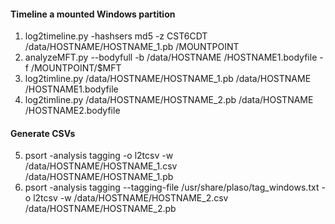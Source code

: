 #### Timeline a mounted Windows partition
1. log2timeline.py -hashsers md5 -z CST6CDT /data/HOSTNAME/HOSTNAME_1.pb /MOUNTPOINT
2. analyzeMFT.py --bodyfull -b /data/HOSTNAME /HOSTNAME1.bodyfile -f /MOUNTPOINT/\$MFT  
3. log2timline.py  /data/HOSTNAME/HOSTNAME_1.pb /data/HOSTNAME /HOSTNAME1.bodyfile  
4. log2timline.py  /data/HOSTNAME/HOSTNAME_2.pb /data/HOSTNAME /HOSTNAME2.bodyfile  
   
#### Generate CSVs
5. psort -analysis tagging -o l2tcsv -w /data/HOSTNAME/HOSTNAME_1.csv /data/HOSTNAME/HOSTNAME_1.pb
6. psort -analysis tagging --tagging-file /usr/share/plaso/tag_windows.txt -o l2tcsv -w /data/HOSTNAME/HOSTNAME_2.csv /data/HOSTNAME/HOSTNAME_2.pb
